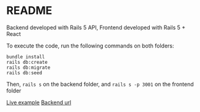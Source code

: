 # README

Backend developed with Rails 5 API, Frontend developed with Rails 5 + React

To execute the code, run the following commands on both folders:

```
bundle install
rails db:create
rails db:migrate
rails db:seed
```

Then, `rails s` on the backend folder, and `rails s -p 3001` on the frontend folder

[Live example](http://rocky-thicket-37376.herokuapp.com/)
[Backend url](http://guarded-escarpment-55341.herokuapp.com/)
